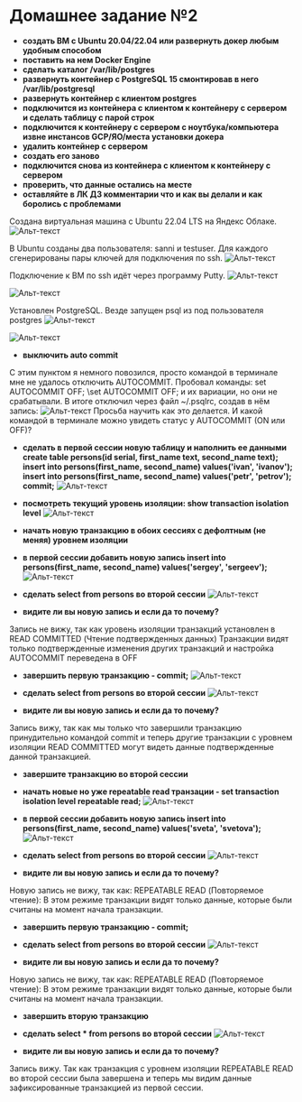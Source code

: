 # Домашнее задание №2


*	**создать ВМ с Ubuntu 20.04/22.04 или развернуть докер любым удобным способом**
*	**поставить на нем Docker Engine**
*	**сделать каталог /var/lib/postgres**
*	**развернуть контейнер с PostgreSQL 15 смонтировав в него /var/lib/postgresql**
*	**развернуть контейнер с клиентом postgres**
*	**подключится из контейнера с клиентом к контейнеру с сервером и сделать таблицу с парой строк**
*	**подключится к контейнеру с сервером с ноутбука/компьютера извне инстансов GCP/ЯО/места установки докера**
*	**удалить контейнер с сервером**
*	**создать его заново**
*	**подключится снова из контейнера с клиентом к контейнеру с сервером**
*	**проверить, что данные остались на месте**
*	**оставляйте в ЛК ДЗ комментарии что и как вы делали и как боролись с проблемами**

Создана виртуальная машина c Ubuntu 22.04 LTS на Яндекс Облаке.
![Альт-текст](Images/HW1/1.png)

В Ubuntu cозданы два пользователя: sanni и testuser. Для каждого сгенерированы пары ключей для подключения по ssh.
![Альт-текст](Images/HW1/2.png)

Подключение к ВМ по ssh идёт через программу Putty.
![Альт-текст](Images/HW1/3.png)

![Альт-текст](Images/HW1/4.png)

Установлен PostgreSQL. 
Везде запущен psql из под пользователя postgres
![Альт-текст](Images/HW1/5.png)

![Альт-текст](Images/HW1/6.png)

*	**выключить auto commit**

С этим пунктом я немного повозился, просто командой в терминале мне не удалось отключить AUTOCOMMIT.
Пробовал команды:
set AUTOCOMMIT OFF;
\set AUTOCOMMIT OFF;
и их вариации, но они не срабатывали.
В итоге отключил через файл ~/.psqlrc, создав в нём запись:
![Альт-текст](Images/HW1/7.png)
Просьба научить как это делается. И какой командой в терминале можно увидеть статус у AUTOCOMMIT (ON или OFF)?

*	**сделать
в первой сессии новую таблицу и наполнить ее данными create table persons(id serial, first_name text, second_name text); insert into persons(first_name, second_name) values('ivan', 'ivanov'); insert into persons(first_name, second_name) values('petr', 'petrov'); commit;**
![Альт-текст](Images/HW1/8.png)

*	**посмотреть текущий уровень изоляции: show transaction isolation level**
![Альт-текст](Images/HW1/9.png)

*	**начать новую транзакцию в обоих сессиях с дефолтным (не меняя) уровнем изоляции**
*	**в первой сессии добавить новую запись insert into persons(first_name, second_name) values('sergey', 'sergeev');**
![Альт-текст](Images/HW1/10.png)

*	**сделать select from persons во второй сессии**
![Альт-текст](Images/HW1/11.png)

*	**видите ли вы новую запись и если да то почему?**

Запись не вижу, так как уровень изоляции транзакций установлен в READ COMMITTED (Чтение подтвержденных данных) Транзакции видят только подтвержденные изменения других транзакций и настройка AUTOCOMMIT переведена в OFF
*	**завершить первую транзакцию - commit;**
![Альт-текст](Images/HW1/12.png)

*	**сделать select from persons во второй сессии**
![Альт-текст](Images/HW1/13.png)

*	**видите ли вы новую запись и если да то почему?**

Запись вижу, так как мы только что завершили транзакцию принудительно командой commit и теперь другие транзакции с уровнем изоляции READ COMMITTED могут видеть данные подтвержденные данной транзакцией.
*	**завершите транзакцию во второй сессии**
*	**начать новые но уже repeatable read транзации - set transaction isolation level repeatable read;**
![Альт-текст](Images/HW1/19.png)

*	**в первой сессии добавить новую запись insert into persons(first_name, second_name) values('sveta', 'svetova');**
![Альт-текст](Images/HW1/15.png)

*	**сделать select from persons во второй сессии**
![Альт-текст](Images/HW1/16.png)

*	**видите ли вы новую запись и если да то почему?**

Новую запись не вижу, так как: REPEATABLE READ (Повторяемое чтение): В этом режиме транзакции видят только данные, которые были считаны на момент начала транзакции.
*	**завершить первую транзакцию - commit;**
*	**сделать select from persons во второй сессии**
![Альт-текст](Images/HW1/17.png)

*	**видите ли вы новую запись и если да то почему?**

Новую запись не вижу, так как: REPEATABLE READ (Повторяемое чтение): В этом режиме транзакции видят только данные, которые были считаны на момент начала транзакции.
*	**завершить вторую транзакцию**
*	**сделать select * from persons во второй сессии**
![Альт-текст](Images/HW1/18.png)

*	**видите ли вы новую запись и если да то почему?**

Запись вижу. Так как транзакция с уровнем изоляции REPEATABLE READ во второй сессии была завершена и теперь мы видим данные зафиксированные транзакцией из первой сессии.

